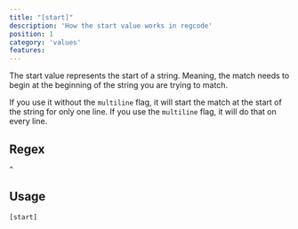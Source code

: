```yaml
---
title: "[start]"
description: 'How the start value works in regcode'
position: 1
category: 'values'
features:
---
```


The start value represents the start of a string. Meaning, the match needs to begin at the beginning of the string you are trying to match.

If you use it without the `multiline` flag, it will start the match at the start of the string for only one line. If you use the `multiline` flag, it will do that on every line.

## Regex

```
^
```

## Usage

`[start]`

